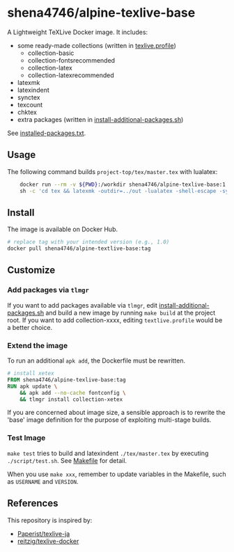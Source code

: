 # shena4746/alpine-texlive-base

A Lightweight TeXLive Docker image. It includes:

- some ready-made collections (written in [texlive.profile](./texlive.profile))
  - collection-basic
  - collection-fontsrecommended
  - collection-latex
  - collection-latexrecommended
- latexmk
- latexindent
- synctex
- texcount
- chktex
- extra packages (written in [install-additional-packages.sh](./script/install-additional-packages.sh))

See [installed-packages.txt](./installed-packages.txt).

## Usage

The following command builds `project-top/tex/master.tex` with lualatex:

```bash
	docker run --rm -v ${PWD}:/workdir shena4746/alpine-texlive-base:1.0 \
    sh -c 'cd tex && latexmk -outdir=../out -lualatex -shell-escape -synctex=1 master.tex'
```

## Install

The image is available on Docker Hub.

```bash
# replace tag with your intended version (e.g., 1.0)
docker pull shena4746/alpine-textlive-base:tag
```

## Customize

### Add packages via `tlmgr`

If you want to add packages available via `tlmgr`, edit [install-additional-packages.sh](./script/install-additional-packages.sh) and build a new image by running `make build` at the project root. If you want to add collection-xxxx, editing `textlive.profile` would be a better choice.

### Extend the image

To run an additional `apk add`, the Dockerfile must be rewritten.

```dockerfile
# install xetex
FROM shena4746/alpine-texlive-base:tag
RUN apk update \
    && apk add --no-cache fontconfig \
    && tlmgr install collection-xetex
```

If you are concerned about image size, a sensible approach is to rewrite the 'base' image definition for the purpose of exploiting multi-stage builds.

### Test Image

`make test` tries to build and latexindent `./tex/master.tex` by executing `./script/test.sh`. See [Makefile](./Makefile) for detail.

When you use `make xxx`, remember to update variables in the Makefile, such as `USERNAME` and `VERSION`.

## References

This repository is inspired by:

- [Paperist/texlive-ja](https://github.com/Paperist/texlive-ja)
- [reitzig/texlive-docker](https://github.com/reitzig/texlive-docker)
